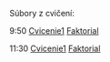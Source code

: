 Súbory z cvičení:

9:50 [Cvicenie1](Cvicenie1-9h50/Cvicenie1.hs) [Faktorial](Cvicenie1-9h50/Faktorial.hs)

11:30 [Cvicenie1](Cvicenie1-11h30/Cvicenie.hs) [Faktorial](Cvicenie1-11h30/Faktorial.hs)